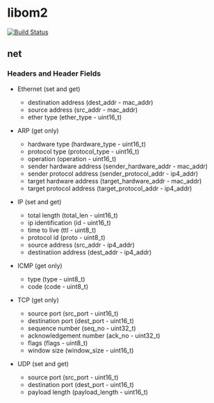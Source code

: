 # libom2

[![Build Status](https://travis-ci.org/olivermichel/libom2.svg?branch=master)](https://travis-ci.org/olivermichel/libom2)

## net

### Headers and Header Fields

* Ethernet (set and get)
    * destination address (dest_addr - mac_addr)
    * source address (src_addr - mac_addr)
    * ether type (ether_type - uint16_t)
    
* ARP (get only)
    * hardware type (hardware_type - uint16_t)
    * protocol type (protocol_type - uint16_t)
    * operation (operation - uint16_t)
    * sender hardware address (sender_hardware_addr - mac_addr)
    * sender protocol address (sender_protocol_addr - ip4_addr)
    * target hardware address (target_hardware_addr - mac_addr)
    * target protocol address (target_protocol_addr - ip4_addr) 
    
* IP (set and get)
    * total length (total_len - uint16_t)
    * ip identification (id - uint16_t)
    * time to live (ttl - uint8_t)
    * protocol id (proto - uint8_t)
    * source address (src_addr - ip4_addr)
    * destinatiion address (dest_addr - ip4_addr)
    
* ICMP (get only)
    * type (type - uint8_t)
    * code (code - uint8_t)

* TCP (get only)
    * source port (src_port - uint16_t)
    * destination port (dest_port - uint16_t)
    * sequence number (seq_no - uint32_t)
    * acknowledgement number (ack_no - uint32_t)
    * flags (flags - uint8_t)
    * window size (window_size - uint16_t)

* UDP (set and get)
    * source port (src_port - uint16_t)
    * destination port (dest_port - uint16_t)
    * payload length (payload_length - uint16_t)